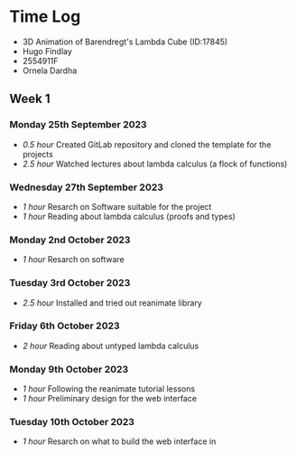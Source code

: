 # Time Log

* 3D Animation of Barendregt's Lambda Cube (ID:17845)
* Hugo Findlay
* 2554911F
* Ornela Dardha

## Week 1

### Monday 25th September 2023 

* *0.5 hour* Created GitLab repository and cloned the template for the projects
* *2.5 hour* Watched lectures about lambda calculus (a flock of functions)

### Wednesday 27th September 2023 

* *1 hour* Resarch on Software suitable for the project
* *1 hour* Reading about lambda calculus (proofs and types)

### Monday 2nd October 2023

* *1 hour* Resarch on software

### Tuesday 3rd October 2023

* *2.5 hour* Installed and tried out reanimate library

### Friday 6th October 2023

* *2 hour* Reading about untyped lambda calculus

### Monday 9th October 2023

* *1 hour* Following the reanimate tutorial lessons
* *1 hour* Preliminary design for the web interface

### Tuesday 10th October 2023

* *1 hour* Resarch on what to build the web interface in

